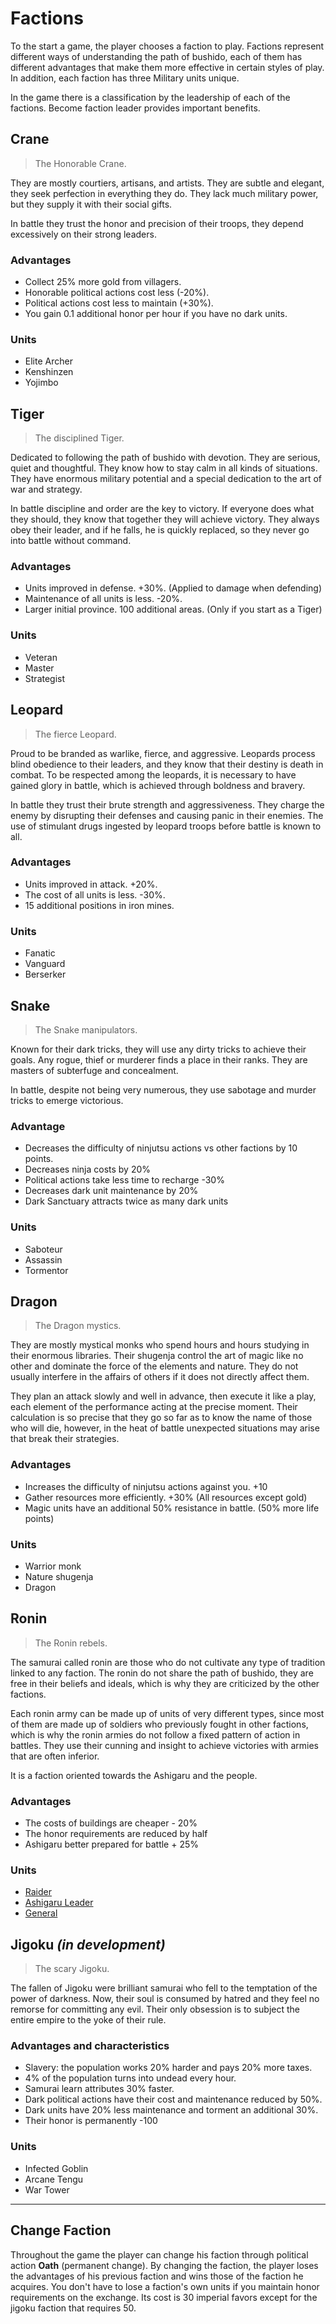 # Factions

To the start a game, the player chooses a faction to play. Factions represent different ways of understanding the path of bushido, each of them has different advantages that make them more effective in certain styles of play. In addition, each faction has three Military units unique.

In the game there is a classification by the leadership of each of the factions. Become faction leader provides important benefits.

## Crane
> The Honorable Crane.

They are mostly courtiers, artisans, and artists. They are subtle and elegant, they seek perfection in everything they do. They lack much military power, but they supply it with their social gifts.

In battle they trust the honor and precision of their troops, they depend excessively on their strong leaders.


### Advantages

- Collect 25% more gold from villagers.
- Honorable political actions cost less (-20%).
- Political actions cost less to maintain (+30%).
- You gain 0.1 additional honor per hour if you have no dark units.

### Units

- Elite Archer
- Kenshinzen
- Yojimbo

## Tiger
> The disciplined Tiger.

Dedicated to following the path of bushido with devotion. They are serious, quiet and thoughtful. They know how to stay calm in all kinds of situations. They have enormous military potential and a special dedication to the art of war and strategy.

In battle discipline and order are the key to victory. If everyone does what they should, they know that together they will achieve victory. They always obey their leader, and if he falls, he is quickly replaced, so they never go into battle without command.


### Advantages

- Units improved in defense. +30%. (Applied to damage when defending)
- Maintenance of all units is less. -20%.
- Larger initial province. 100 additional areas. (Only if you start as a Tiger)

### Units

- Veteran
- Master
- Strategist

## Leopard
> The fierce Leopard.

Proud to be branded as warlike, fierce, and aggressive. Leopards process blind obedience to their leaders, and they know that their destiny is death in combat. To be respected among the leopards, it is necessary to have gained glory in battle, which is achieved through boldness and bravery.

In battle they trust their brute strength and aggressiveness. They charge the enemy by disrupting their defenses and causing panic in their enemies. The use of stimulant drugs ingested by leopard troops before battle is known to all.

### Advantages

- Units improved in attack. +20%.
- The cost of all units is less. -30%.
- 15 additional positions in iron mines.

### Units

- Fanatic
- Vanguard
- Berserker

## Snake
> The Snake manipulators.

Known for their dark tricks, they will use any dirty tricks to achieve their goals. Any rogue, thief or murderer finds a place in their ranks. They are masters of subterfuge and concealment.

In battle, despite not being very numerous, they use sabotage and murder tricks to emerge victorious.

### Advantage

- Decreases the difficulty of ninjutsu actions vs other factions by 10 points.
- Decreases ninja costs by 20%
- Political actions take less time to recharge -30%
- Decreases dark unit maintenance by 20%
- Dark Sanctuary attracts twice as many dark units

### Units

- Saboteur
- Assassin
- Tormentor

## Dragon
> The Dragon mystics.

They are mostly mystical monks who spend hours and hours studying in their enormous libraries. Their shugenja control the art of magic like no other and dominate the force of the elements and nature. They do not usually interfere in the affairs of others if it does not directly affect them.

They plan an attack slowly and well in advance, then execute it like a play, each element of the performance acting at the precise moment. Their calculation is so precise that they go so far as to know the name of those who will die, however, in the heat of battle unexpected situations may arise that break their strategies.

### Advantages

- Increases the difficulty of ninjutsu actions against you. +10
- Gather resources more efficiently. +30% (All resources except gold)
- Magic units have an additional 50% resistance in battle. (50% more life points)

### Units

- Warrior monk
- Nature shugenja
- Dragon

## Ronin
> The Ronin rebels.

The samurai called ronin are those who do not cultivate any type of tradition linked to any faction. The ronin do not share the path of bushido, they are free in their beliefs and ideals, which is why they are criticized by the other factions.

Each ronin army can be made up of units of very different types, since most of them are made up of soldiers who previously fought in other factions, which is why the ronin armies do not follow a fixed pattern of action in battles. They use their cunning and insight to achieve victories with armies that are often inferior.

It is a faction oriented towards the Ashigaru and the people.

### Advantages

- The costs of buildings are cheaper - 20%
- The honor requirements are reduced by half
- Ashigaru better prepared for battle + 25%

### Units

- [Raider](military-units/special/ronin/raider.md)
- [Ashigaru Leader](military-units/special/ronin/ashigaru-leader.md)
- [General](military-units/special/ronin/general.md)

## Jigoku *(in development)*
> The scary Jigoku.

The fallen of Jigoku were brilliant samurai who fell to the temptation of the power of darkness. Now, their soul is consumed by hatred and they feel no remorse for committing any evil. Their only obsession is to subject the entire empire to the yoke of their rule.

### Advantages and characteristics

- Slavery: the population works 20% harder and pays 20% more taxes.
- 4% of the population turns into undead every hour.
- Samurai learn attributes 30% faster.
- Dark political actions have their cost and maintenance reduced by 50%.
- Dark units have 20% less maintenance and torment an additional 30%.
- Their honor is permanently -100

### Units

- Infected Goblin
- Arcane Tengu
- War Tower

---

## Change Faction
Throughout the game the player can change his faction through political action **Oath** (permanent change). By changing the faction, the player loses the advantages of his previous faction and wins those of the faction he acquires. You don't have to lose a faction's own units if you maintain honor requirements on the exchange. Its cost is 30 imperial favors except for the jigoku faction that requires 50.